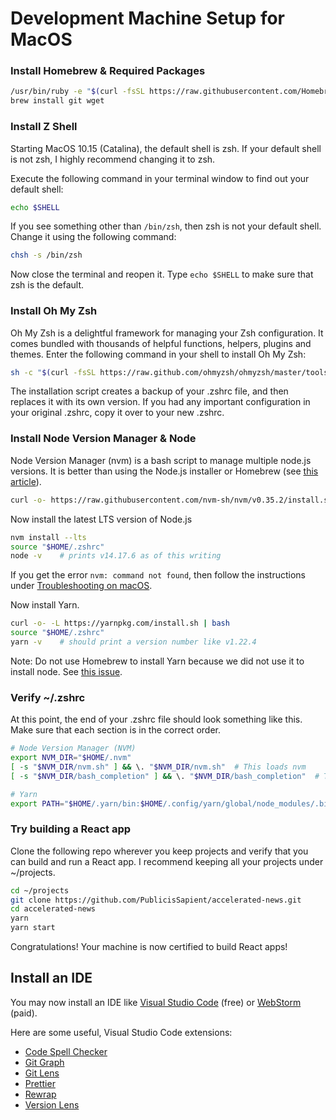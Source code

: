 # Development Machine Setup for MacOS

### Install Homebrew & Required Packages

```bash
/usr/bin/ruby -e "$(curl -fsSL https://raw.githubusercontent.com/Homebrew/install/master/install)"
brew install git wget
```

### Install Z Shell

Starting MacOS 10.15 (Catalina), the default shell is zsh. If your default shell
is not zsh, I highly recommend changing it to zsh.

Execute the following command in your terminal window to find out your default
shell:

```bash
echo $SHELL
```

If you see something other than `/bin/zsh`, then zsh is not your default shell.
Change it using the following command:

```bash
chsh -s /bin/zsh
```

Now close the terminal and reopen it. Type `echo $SHELL` to make sure that zsh
is the default.

### Install Oh My Zsh

Oh My Zsh is a delightful framework for managing your Zsh configuration. It
comes bundled with thousands of helpful functions, helpers, plugins and themes.
Enter the following command in your shell to install Oh My Zsh:

```bash
sh -c "$(curl -fsSL https://raw.github.com/ohmyzsh/ohmyzsh/master/tools/install.sh)"
```

The installation script creates a backup of your .zshrc file, and then replaces
it with its own version. If you had any important configuration in your original
.zshrc, copy it over to your new .zshrc.

### Install Node Version Manager & Node

Node Version Manager (nvm) is a bash script to manage multiple node.js versions.
It is better than using the Node.js installer or Homebrew (see
[this article](https://pawelgrzybek.com/install-nodejs-installer-vs-homebrew-vs-nvm/)).

```bash
curl -o- https://raw.githubusercontent.com/nvm-sh/nvm/v0.35.2/install.sh | bash
```

Now install the latest LTS version of Node.js

```bash
nvm install --lts
source "$HOME/.zshrc"
node -v    # prints v14.17.6 as of this writing
```

If you get the error `nvm: command not found`, then follow the instructions
under
[Troubleshooting on macOS](https://github.com/nvm-sh/nvm#troubleshooting-on-macos).

Now install Yarn.

```bash
curl -o- -L https://yarnpkg.com/install.sh | bash
source "$HOME/.zshrc"
yarn -v    # should print a version number like v1.22.4
```

Note: Do not use Homebrew to install Yarn because we did not use it to install
node. See [this issue](https://github.com/yarnpkg/website/issues/913).

### Verify ~/.zshrc

At this point, the end of your .zshrc file should look something like this. Make
sure that each section is in the correct order.

```bash
# Node Version Manager (NVM)
export NVM_DIR="$HOME/.nvm"
[ -s "$NVM_DIR/nvm.sh" ] && \. "$NVM_DIR/nvm.sh"  # This loads nvm
[ -s "$NVM_DIR/bash_completion" ] && \. "$NVM_DIR/bash_completion"  # This loads nvm bash_completion

# Yarn
export PATH="$HOME/.yarn/bin:$HOME/.config/yarn/global/node_modules/.bin:$PATH"
```

### Try building a React app

Clone the following repo wherever you keep projects and verify that you can
build and run a React app. I recommend keeping all your projects under
~/projects.

```bash
cd ~/projects
git clone https://github.com/PublicisSapient/accelerated-news.git
cd accelerated-news
yarn
yarn start
```

Congratulations! Your machine is now certified to build React apps!

## Install an IDE

You may now install an IDE like
[Visual Studio Code](https://code.visualstudio.com/) (free) or
[WebStorm](https://www.jetbrains.com/webstorm/) (paid).

Here are some useful, Visual Studio Code extensions:

- [Code Spell Checker](https://marketplace.visualstudio.com/items?itemName=streetsidesoftware.code-spell-checker)
- [Git Graph](https://marketplace.visualstudio.com/items?itemName=mhutchie.git-graph)
- [Git Lens](https://marketplace.visualstudio.com/items?itemName=eamodio.gitlens)
- [Prettier](https://marketplace.visualstudio.com/items?itemName=esbenp.prettier-vscode)
- [Rewrap](https://marketplace.visualstudio.com/items?itemName=stkb.rewrap)
- [Version Lens](https://marketplace.visualstudio.com/items?itemName=pflannery.vscode-versionlens)
